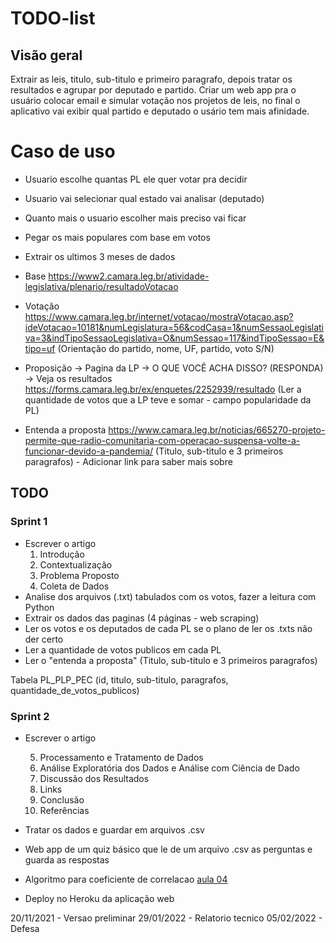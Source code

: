# TODO-list

## Visão geral
Extrair as leis, titulo, sub-titulo e primeiro paragrafo, depois tratar os resultados e agrupar por deputado e partido.
Criar um web app pra o usuário colocar email e simular votação nos projetos de leis, no final o aplicativo vai exibir qual partido e deputado o usário tem mais afinidade.

# Caso de uso
- Usuario escolhe quantas PL ele quer votar pra decidir
- Usuario vai selecionar qual estado vai analisar (deputado)
- Quanto mais o usuario escolher mais preciso vai ficar
- Pegar os mais populares com base em votos
- Extrair os ultimos 3 meses de dados

- Base
https://www2.camara.leg.br/atividade-legislativa/plenario/resultadoVotacao

- Votação
https://www.camara.leg.br/internet/votacao/mostraVotacao.asp?ideVotacao=10181&numLegislatura=56&codCasa=1&numSessaoLegislativa=3&indTipoSessaoLegislativa=O&numSessao=117&indTipoSessao=E&tipo=uf
(Orientação do partido, nome, UF, partido, voto S/N)

- Proposição -> Pagina da LP -> O QUE VOCÊ ACHA DISSO? (RESPONDA) -> Veja os resultados
https://forms.camara.leg.br/ex/enquetes/2252939/resultado
(Ler a quantidade de votos que a LP teve e somar - campo popularidade da PL)

- Entenda a proposta 
https://www.camara.leg.br/noticias/665270-projeto-permite-que-radio-comunitaria-com-operacao-suspensa-volte-a-funcionar-devido-a-pandemia/
(Titulo, sub-titulo e 3 primeiros paragrafos) - Adicionar link para saber mais sobre

## TODO
### Sprint 1
- Escrever o artigo
    1. Introdução
    2. Contextualização
    3. Problema Proposto
    4. Coleta de Dados
- Analise dos arquivos (.txt) tabulados com os votos, fazer a leitura com Python
- Extrair os dados das paginas (4 páginas - web scraping)
 - Ler os votos e os deputados de cada PL se o plano de ler os .txts não der certo
 - Ler a quantidade de votos publicos em cada PL
 - Ler o "entenda a proposta" (Titulo, sub-titulo e 3 primeiros paragrafos)

 Tabela PL_PLP_PEC (id, titulo, sub-titulo, paragrafos, quantidade_de_votos_publicos)

### Sprint 2
- Escrever o artigo

     5. Processamento e Tratamento de Dados   
     6. Análise Exploratória dos Dados e Análise com Ciência de Dado   
     7. Discussão dos Resultados   
     8. Links   
     9. Conclusão    
     10. Referências	   

- Tratar os dados e guardar em arquivos .csv
- Web app de um quiz básico que le de um arquivo .csv as perguntas e guarda as respostas
- Algoritmo para coeficiente de correlacao [aula 04](https://github.com/andredarcie/my-data-science-notebooks/blob/master/estatistica-e-aplicacoes/aula04_pratica.ipynb)
- Deploy no Heroku da aplicação web

20/11/2021 - Versao preliminar
29/01/2022 - Relatorio tecnico
05/02/2022 - Defesa

